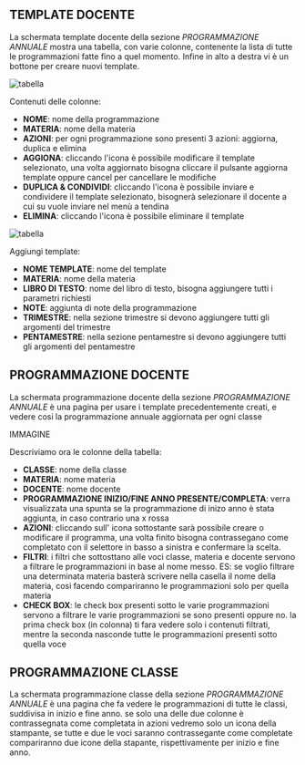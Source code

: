 <style>
    @import url(/css/doc-style.css);
</style>

## TEMPLATE DOCENTE

La schermata template docente della sezione *PROGRAMMAZIONE ANNUALE* mostra una tabella, con varie colonne, contenente la lista di tutte le programmazioni fatte fino a quel momento.
Infine in alto a destra vi è un bottone per creare nuovi template.

![tabella](/img/documentazione/programmazione-annuale/TP_Docente_01.png)


Contenuti delle colonne:

- **NOME**: nome della programmazione
- **MATERIA**: nome della materia
- **AZIONI**: per ogni programmazione sono presenti 3 azioni: aggiorna, duplica e elimina
 - **AGGIONA**: cliccando l'icona è possibile modificare il template selezionato, una volta aggiornato bisogna cliccare il pulsante aggiorna template oppure cancel per cancellare le modifiche
 - **DUPLICA & CONDIVIDI**:  cliccando l'icona è possibile inviare e condividere il template selezionato, bisognerà selezionare il docente a cui su vuole inviare nel menù a tendina
 - **ELIMINA**:  cliccando l'icona è possibile eliminare il template

![tabella](/img/documentazione/programmazione-annuale/TP_Docente_02.png)

Aggiungi template: 

- **NOME TEMPLATE**: nome del template
- **MATERIA**: nome della materia
- **LIBRO DI TESTO**: nome del libro di testo, bisogna aggiungere tutti i parametri richiesti
- **NOTE**: aggiunta di note della programmazione
- **TRIMESTRE**: nella sezione trimestre si devono aggiungere tutti gli argomenti del trimestre
- **PENTAMESTRE**: nella sezione pentamestre si devono aggiungere tutti gli argomenti del pentamestre


## PROGRAMMAZIONE DOCENTE
La schermata programmazione docente della sezione *PROGRAMMAZIONE ANNUALE* è una pagina per usare i template precedentemente creati, e vedere cosi la programmazione annuale aggiornata per ogni classe

IMMAGINE

Descriviamo ora le colonne della tabella:
- **CLASSE**: nome della classe
- **MATERIA**: nome materia
- **DOCENTE**: nome docente
- **PROGRAMMAZIONE INIZIO/FINE ANNO PRESENTE/COMPLETA**: verra visualizzata una spunta se la programmazione di inizo anno è stata aggiunta, in caso contrario una x rossa
- **AZIONI**: cliccando sull' icona sottostante sarà possibile creare o modificare il programma, una volta finito bisogna contrassegano come completato con il selettore in basso a sinistra e confermare la scelta.
- **FILTRI**: i filtri che sottosttano alle voci classe, materia e docente servono a filtrare le programmazioni in base al nome messo. ES: se voglio filtrare una determinata materia basterà scrivere nella casella il nome della materia, cosi facendo compariranno le programmazioni solo per quella materia 
- **CHECK BOX**: le check box presenti sotto le varie programmazioni servono a filtrare le varie programmazioni se sono presenti oppure no. la prima check box (in colonna) ti fara vedere solo i contenuti filtrati, mentre la seconda nasconde tutte le programmazioni presenti sotto quella voce


## PROGRAMMAZIONE CLASSE
La schermata programmazione classe della sezione *PROGRAMMAZIONE ANNUALE* è una pagina che fa vedere le programmazioni di tutte le classi, suddivisa in inizio e fine anno. 
se solo una delle due colonne è contrassegnata come completata in azioni vedremo solo un icona della stampante, se tutte e due le voci saranno contrassegante come completate compariranno due icone della stapante, rispettivamente per inizio e fine anno.